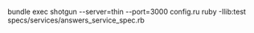 bundle exec shotgun --server=thin --port=3000 config.ru
ruby -Ilib:test specs/services/answers_service_spec.rb